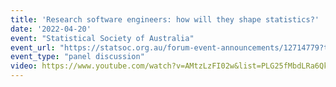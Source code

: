 ```yaml
---
title: 'Research software engineers: how will they shape statistics?'
date: '2022-04-20'
event: "Statistical Society of Australia"
event_url: "https://statsoc.org.au/forum-event-announcements/12714779?tpg=4"
event_type: "panel discussion"
video: https://www.youtube.com/watch?v=AMtzLzFI02w&list=PLG25fMbdLRa6Qk6QsQ_zU9YCql2oFeGSp&index=3
---
```

